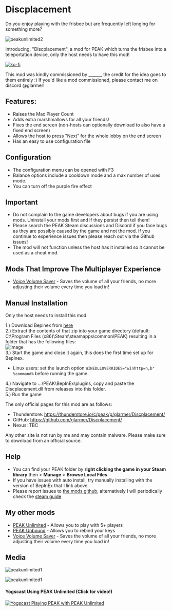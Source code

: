 # Discplacement

Do you enjoy playing with the frisbee but are frequently left longing for something more? <br>

![peakunlimited2](https://glarmer.xyz/images/head.png)

Introducing, "Discplacement", a mod for PEAK which turns the frisbee into a teleportation device, only the host needs to have this mod! 

[![ko-fi](https://ko-fi.com/img/githubbutton_sm.svg)](https://ko-fi.com/Q5Q7IFRUH)

This mod was kindly commissioned by ______, the credit for the idea goes to them entirely :) If you'd like a mod commissioned, please contact me on discord @glarmer! 

## Features:
- Raises the Max Player Count
- Adds extra marshmallows for all your friends! 
- Fixes the end screen (non-hosts can optionally download to also have a fixed end screen)
- Allows the host to press "Next" for the whole lobby on the end screen
- Has an easy to use configuration file

## Configuration
- The configuration menu can be opened with F3
- Balance options include a cooldown mode and a max number of uses mode.
- You can turn off the purple fire effect

## Important
- Do not complain to the game developers about bugs if you are using mods. Uninstall your mods first and if they persist then tell them!
- Please search the PEAK Steam discussions and Discord if you face bugs as they are possibly caused by the game and not the mod. If you continue to experience issues then please reach out via the Github issues!
- The mod will not function unless the host has it installed so it cannot be used as a cheat mod.

## Mods That Improve The Multiplayer Experience
- [Voice Volume Saver](https://thunderstore.io/c/peak/p/glarmer/PEAK_Voice_Volume_Saver/) - Saves the volume of all your friends, no more adjusting their volume every time you load in!

## Manual Installation
Only the host needs to install this mod. 

1.) Download Bepinex from [here](https://github.com/BepInEx/BepInEx/releases/download/v5.4.23.3/BepInEx_win_x64_5.4.23.3.zip) <br>
2.) Extract the contents of that zip into your game directory (default: C:\Program Files (x86)\Steam\steamapps\common\PEAK) resulting in a folder that has the following files: <br>
![image](https://github.com/user-attachments/assets/403d9a1d-16a4-409c-a046-bc56141ac0ca) <br>
3.) Start the game and close it again, this does the first time set up for Bepinex. <br>
- Linux users: set the launch option `WINEDLLOVERRIDES="winhttp=n,b" %command%` before running the game.
  
4.) Navigate to ...\PEAK\BepInEx\plugins, copy and paste the Discplacement.dll from releases into this folder. <br>
5.) Run the game <br>

The only official pages for this mod are as follows:
- Thunderstore: https://thunderstore.io/c/peak/p/glarmer/Discplacement/
- GitHub: https://github.com/glarmer/Discplacement/
- Nexus: TBC

Any other site is not run by me and may contain malware. Please make sure to download from an official source.

## Help
- You can find your PEAK folder by **right clicking the game in your Steam library** then > **Manage** > **Browse Local Files**
- If you have issues with auto install, try manually installing with the version of BepInEx that I link above.
- Please report issues to [the mods github](https://github.com/glarmer/PEAK-Unlimited/), alternatively I will periodically check the [steam guide](https://steamcommunity.com/sharedfiles/filedetails/?id=3501916945&tscn=1750268995)

## My other mods

- [PEAK Unlimited](https://thunderstore.io/c/peak/p/glarmer/PEAK_Unlimited/) - Allows you to play with 5+ players
- [PEAK Unbound](https://thunderstore.io/c/peak/p/glarmer/PEAK_Unbound/) - Allows you to rebind your keys
- [Voice Volume Saver](https://thunderstore.io/c/peak/p/glarmer/PEAK_Voice_Volume_Saver/) - Saves the volume of all your friends, no more adjusting their volume every time you load in!


## Media

![peakunlimited1](https://glarmer.xyz/images/1mNyvy8.png)

![peakunlimited1](https://glarmer.xyz/images/W5183qL.png)

#### Yogscast Using PEAK Unlimited (Click for video!)
[![Yogscast Playing PEAK with PEAK Unlimited](https://img.youtube.com/vi/AxY341m85WE/0.jpg)](https://www.youtube.com/watch?v=AxY341m85WE)

